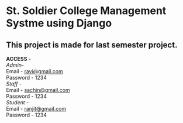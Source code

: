 St. Soldier College Management Systme using Django
===
This project is made for last semester project.
---

**ACCESS** -\
  *Admin*-\
   Email - ravi@gmail.com\
   Password - 1234\
  *Staff* -\
    Email - sachin@gmail.com\
    Password - 1234\
   *Student* -\
    Email - ranjit@gmail.com\
    Password - 1234
  
  
